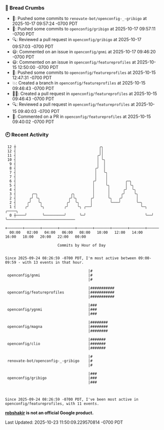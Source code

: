 ### 🍞 Bread Crumbs

 * 🚢: Pushed some commits to `renovate-bot/openconfig-_-gribigo` at 2025-10-17 09:57:24 -0700 PDT
 * 🚢: Pushed some commits to `openconfig/gribigo` at 2025-10-17 09:57:11 -0700 PDT
 * 🔍: Reviewed a pull request in  `openconfig/gribigo` at 2025-10-17 09:57:03 -0700 PDT
 * 😃: Commented on an issue in `openconfig/gnmi` at 2025-10-17 09:46:20 -0700 PDT
 * 😃: Commented on an issue in `openconfig/featureprofiles` at 2025-10-15 12:50:00 -0700 PDT
 * 🚢: Pushed some commits to `openconfig/featureprofiles` at 2025-10-15 12:47:31 -0700 PDT
 * 💥: Created a branch in `openconfig/featureprofiles` at 2025-10-15 09:46:43 -0700 PDT
 * ✍🏼: Created a pull request in `openconfig/featureprofiles` at 2025-10-15 09:46:43 -0700 PDT
 * 🔍: Reviewed a pull request in  `openconfig/featureprofiles` at 2025-10-15 09:40:03 -0700 PDT
 * 💬: Commented on a PR in  `openconfig/featureprofiles` at 2025-10-15 09:40:02 -0700 PDT

### 🕘 Recent Activity
```
 12 ┼                                      ╭╮
 12 ┤                                      ││
 11 ┤                                     ╭╯│
 10 ┤                                     │ ╰╮
  9 ┤                                     │  │
  8 ┤                                    ╭╯  │
  7 ┤                                    │   ╰╮
  7 ┤                                    │    │
  6 ┤                                   ╭╯    │        ╭─╮
  5 ┤                                   │     ╰╮       │ ╰╮
  4 ┤                                   │      │      ╭╯  ╰╮
  3 ┤       ╭─╮               ╭╮        │      │     ╭╯    ╰╮
  2 ┤      ╭╯ ╰╮             ╭╯╰╮      ╭╯      ╰╮   ╭╯      │
  2 ┤     ╭╯   ╰╮           ╭╯  ╰╮     │        ╰───╯       ╰─╮
  1 ┤    ╭╯     ╰╮         ╭╯    ╰╮ ╭──╯                      ╰─╮  ╭────╮
  0 ┼────╯       ╰─────────╯      ╰─╯                           ╰──╯    ╰───────────────────────────────
    +───────+───────+───────+───────+───────+───────+───────+───────+───────+───────+───────+───────+────
  00:00   02:00   04:00   06:00   08:00   10:00   12:00   14:00   16:00   18:00   20:00   22:00   00:00   

						Commits by Hour of Day


Since 2025-09-24 08:26:59 -0700 PDT, I'm most active between 09:00-09:59 - with 13 events in that hour.

```



```
                                      |#
 openconfig/gnmi                      |#
                                      |#

                                      |###########
 openconfig/featureprofiles           |###########
                                      |###########

                                      |###
 openconfig/ygnmi                     |###
                                      |###

                                      |########
 openconfig/magna                     |########
                                      |########

                                      |#######
 openconfig/clio                      |#######
                                      |#######

                                      |#
 renovate-bot/openconfig-_-gribigo    |#
                                      |#

                                      |###
 openconfig/gribigo                   |###
                                      |###



Since 2025-09-24 08:26:59 -0700 PDT, I've been most active in openconfig/featureprofiles, with 11 events.

```
**[robshakir](mailto:robjs@google.com) is not an official Google product.**  


Last Updated: 2025-10-23 11:50:09.229570814 -0700 PDT
